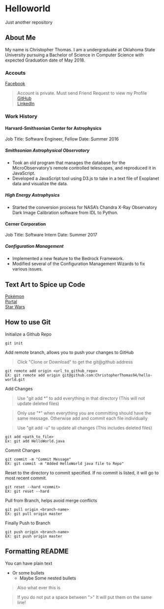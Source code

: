 # Helloworld
Just another repository

## About Me
My name is Christopher Thomas. I am a undergraduate at Oklahoma State University pursuing a Bachelor of Science in Computer Science with expected Graduation date of May 2018.

### Accouts
[Facebook](https://www.facebook.com/CCThomas94)<br>
> Account is private. Must send Friend Request to view my Profile
[GitHub](https://github.com/CCThomas)<br>
[LinkedIn](https://www.linkedin.com/in/christopher-c-thomas/)<br>

### Work History
#### Harvard-Smithsonian Center for Astrophysics
Job Title: Software Engineer, Fellow
Date: Summer 2016
##### Smithsonian Astrophysical Observatory
* Took an old program that manages the database for the MicroObservatory’s remote controlled telescopes, and reproduced it in JavaScript.
* Developed a JavaScript tool using D3.js to take in a text file of Exoplanet data and visualize the data.
##### High Energy Astrophysics
* Started the conversion process for NASA’s Chandra X-Ray Observatory Dark Image Calibration software from IDL to Python.

#### Cerner Corporation
Job Title: Software Intern
Date: Summer 2017
##### Configuration Management
* Implemented a new feature to the Bedrock Framework.
* Modified several of the Configuration Management Wizards to fix various issues.

## Text Art to Spice up Code
[Pokémon](TextArt/Pokémon.txt)<br/>
[Portal](TextArt/Portal.txt)<br/>
[Star Wars](TextArt/StarWars.txt)<br/>

## How to use Git
Initialize a Github Repo
```
git init
```

Add remote branch, allows you to push your changes to GitHub
> Click "Clone or Download" to get the git@github address

```
git remote add origin <url_to_github_repo>
EX: git remote add origin git@github.com:ChristopherThomas94/hello-world.git
```

Add Changes
> Use "git add *" to add everything in that directory (This will not update deleted files)

> Only use "*" when everything you are committing should have the same message. Otherwise add and commit each file individually

> Use "git add -u" to update all changes (This includes deleted files)

```
git add <path_to_file>
Ex: git add HelloWorld.java
```

Commit Changes
```
git commit -m "Commit Message"
EX: git commit -m "Added HelloWorld java file to Repo"
```

Reset to the directory to commit specified. If no commit is listed, it will go to most recent commit.
```
git reset --hard <commit>
EX: git reset --hard
```

Pull from Branch, helps avoid merge conflicts
```
git pull origin <branch-name>
EX: git pull origin master
```

Finally Push to Branch
```
git push origin <branch-name>
EX: git push origin master
```

## Formatting README
You can have plain text

* Or some bullets
  * Maybe Some nested bullets
  
> Also what ever this is

> If you do not put a space between ">"
> It will put them on the same line!
